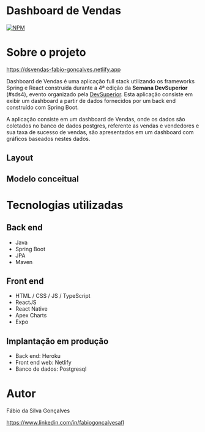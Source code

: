 # Dashboard de Vendas
[![NPM](https://img.shields.io/npm/l/react)](https://github.com/fabiogoncalvesafl/projeto-sds4/blob/master/LICENSE)

# Sobre o projeto

https://dsvendas-fabio-goncalves.netlify.app

Dashboard de Vendas é uma aplicação full stack utilizando os frameworks Spring e React construída durante a 4ª edição da **Semana DevSuperior** (#sds4), evento organizado pela [DevSuperior](https://devsuperior.com "Site da DevSuperior"). Esta aplicação consiste em exibir um dashboard a partir de dados fornecidos por um back end construído com Spring Boot.

A aplicação consiste em um dashboard de Vendas, onde os dados são coletados no banco de dados postgres, referente as vendas e vendedores e sua taxa de sucesso de vendas, são apresentados em um dashboard com gráficos baseados nestes dados.


## Layout

## Modelo conceitual

# Tecnologias utilizadas
## Back end
- Java
- Spring Boot
- JPA
- Maven
## Front end
- HTML / CSS / JS / TypeScript
- ReactJS
- React Native
- Apex Charts
- Expo
## Implantação em produção
- Back end: Heroku
- Front end web: Netlify
- Banco de dados: Postgresql

# Autor

Fábio da Silva Gonçalves

https://www.linkedin.com/in/fabiogoncalvesafl
